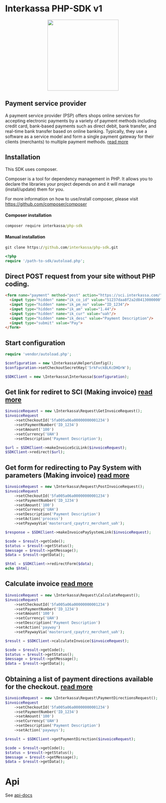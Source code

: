 # Interkassa PHP-SDK v1

<p align="center">
  <img width="230" height="230" src="https://avatars.githubusercontent.com/u/78364998?s=460&u=e3d910b7f2ef944383c79c4acb0e04f328285dab&v=4">
</p>

## Payment service provider
A payment service provider (PSP) offers shops online services for accepting electronic payments by a variety of payment methods including credit card, bank-based payments such as direct debit, bank transfer, and real-time bank transfer based on online banking. Typically, they use a software as a service model and form a single payment gateway for their clients (merchants) to multiple payment methods.
[read more](https://en.wikipedia.org/wiki/Payment_service_provider)

## Installation

This SDK uses composer.

Composer is a tool for dependency management in PHP. It allows you to declare the libraries your project depends on and it will manage (install/update) them for you.

For more information on how to use/install composer, please visit https://github.com/composer/composer

#### Composer installation
```cmd
composer require interkassa/php-sdk
```
#### Manual installation
```cmd
git clone https://github.com/interkassa/php-sdk.git
```

```php
<?php
require '/path-to-sdk/autoload.php';
```

## Direct POST request from your site without PHP coding.
```html
<form name="payment" method="post" action="https://sci.interkassa.com/" accept-charset="UTF-8">
  <input type="hidden" name="ik_co_id" value="51237daa8f2a2d8413000000"/>
  <input type="hidden" name="ik_pm_no" value="ID_1234"/>
  <input type="hidden" name="ik_am" value="1.44"/>
  <input type="hidden" name="ik_cur" value="uah"/>
  <input type="hidden" name="ik_desc" value="Payment Description"/>
  <input type="submit" value="Pay">
</form>
```

## Start configuration

```php
require 'vendor/autoload.php';

$configuration = new \Interkassa\Helper\Config();
$configuration->setCheckoutSecretKey('5rkFvckBLKcDHQrW');

$SDKClient = new \Interkassa\Interkassa($configuration);
```
## Get link for rediret to SCI (Making invoice) [read more](https://docs.interkassa.com/#section/3.-Protokol)
```php
$invoiceRequest = new \Interkassa\Request\GetInvoiceRequest();
$invoiceRequest
    ->setCheckoutId('5fa005a06a00000000001234')
    ->setPaymentNumber('ID_1234')
    ->setAmount('100')
    ->setCurrency('UAH')
    ->setDescription('Payment Description');

$url = $SDKClient->makeInvoiceSciLink($invoiceRequest);
$SDKClient->redirect($url);
```

## Get form for redirecting to Pay System with parameters (Making invoice) [read more](https://docs.interkassa.com/#section/4.-Rasshirennye-vozmozhnosti/4.1.4.-Poluchenie-formy-platezha-platezhnogo-shlyuza)

```php
$invoiceRequest = new \Interkassa\Request\PostInvoiceRequest();
$invoiceRequest
    ->setCheckoutId('5fa005a06a00000000001234')
    ->setPaymentNumber('ID_1234')
    ->setAmount('100')
    ->setCurrency('UAH')
    ->setDescription('Payment Description')
    ->setAction('process')
    ->setPaywayVia('mastercard_cpaytrz_merchant_uah');

$response = $SDKClient->makeInvoicePaySystemLink($invoiceRequest);

$code = $result->getCode();
$status = $result->getStatus();
$message = $result->getMessage();
$data = $result->getData();

$html = $SDKClient->redirectForm($data);
echo $html;
```
## Calculate invoice [read more](https://docs.interkassa.com/#section/4.-Rasshirennye-vozmozhnosti/4.1.3.-Poluchenie-dannyh-o-stoimosti-platezha-na-platezhnom-shlyuze)

```php
$invoiceRequest = new \Interkassa\Request\CalculateRequest();
$invoiceRequest
    ->setCheckoutId('5fa005a06a00000000001234')
    ->setPaymentNumber('ID_1234')
    ->setAmount('100')
    ->setCurrency('UAH')
    ->setDescription('Payment Description')
    ->setAction('payway')
    ->setPaywayVia('mastercard_cpaytrz_merchant_uah');

$result = $SDKClient->calculateInvoice($invoiceRequest);

$code = $result->getCode();
$status = $result->getStatus();
$message = $result->getMessage();
$data = $result->getData();
```

## Obtaining a list of payment directions available for the checkout. [read more](https://docs.interkassa.com/#section/4.-Rasshirennye-vozmozhnosti/4.1.2.-Poluchenie-dostupnogo-dlya-kassy-spiska-platezhnyh-napravlenij)

```php
$invoiceRequest = new \Interkassa\Request\PaymentDirectionsRequest();
$invoiceRequest
    ->setCheckoutId('5fa005a06a00000000001234')
    ->setPaymentNumber('ID_1234')
    ->setAmount('100')
    ->setCurrency('UAH')
    ->setDescription('Payment Description')
    ->setAction('payways');

$result = $SDKClient->getPaymentDirection($invoiceRequest);

$code = $result->getCode();
$status = $result->getStatus();
$message = $result->getMessage();
$data = $result->getData();
```

# Api
See [api-docs](https://docs.interkassa.com/)
